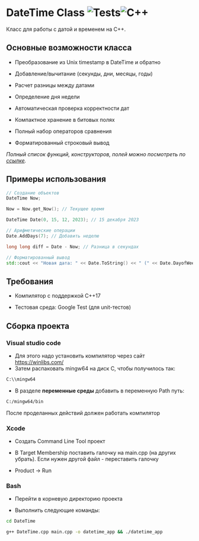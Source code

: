 # DateTime Class ![Tests](https://raster.shields.io/badge/tests-passed-brightgreen)![C++](https://raster.shields.io/badge/C++-17-blue)

  

Класс для работы с датой и временем на C++.

  

##  Основные возможности класса

 

- Преобразование из Unix timestamp в DateTime и обратно

- Добавление/вычитание  (секунды, дни, месяцы, годы)

- Расчет разницы между датами

- Определение дня недели

- Автоматическая проверка корректности дат

- Компактное хранение в битовых полях

- Полный набор операторов сравнения

- Форматированный строковый вывод



*Полный список функций, конструкторов, полей можно посмотреть по [ссылке](https://github.com/Nikita-bite/DateTime/blob/main/DateTime/DateTime.h).*

  

## Примеры использования

  

```cpp
// Создание объектов
DateTime Now;

Now = Now.get_Now(); // Текущее время

DateTime Date(0, 15, 12, 2023); // 15 декабря 2023

// Арифметические операции
Date.AddDays(7); // Добавить неделю

long long diff = Date - Now; // Разница в секундах

// Форматированный вывод
std::cout << "Новая дата: " << Date.ToString() << " (" << Date.DayofWeekName() << ")";

```

## Требования

  
- Компилятор с поддержкой C++17

- Тестовая среда: Google Test (для unit-тестов)

## Сборка проекта

### Visual studio code
- Для этого надо установить компилятор через сайт https://winlibs.com/
- Затем распаковать mingw64 на диск С, чтобы получилось так:
```bash
C:\\mingw64
```
- В разделе **переменные среды** добавить в переменную Path путь:
 ```bash
C:/mingw64/bin
```
  
После проделанных действий должен работать компилятор

### Xcode
- Создать Command Line Tool проект

- В Target Membership поставить галочку на main.cpp (на других убрать). Если нужен другой файл - переставить галочку

- Product -> Run

### Bash
- Перейти в корневую директорию проекта

- Выполнить следующие команды:

 ```bash
cd DateTime

g++ DateTime.cpp main.cpp -o datetime_app && ./datetime_app
```

